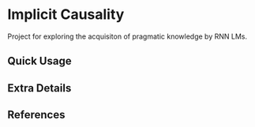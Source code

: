 # Implicit Causality
Project for exploring the acquisiton of pragmatic knowledge by RNN LMs. 

## Quick Usage


## Extra Details


## References
